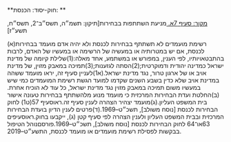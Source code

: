 **חוק-יסוד: הכנסת: **

[מקור: סעיף 7א. ](https://he.wikisource.org/wiki/%D7%97%D7%95%D7%A7-%D7%99%D7%A1%D7%95%D7%93:_%D7%94%D7%9B%D7%A0%D7%A1%D7%AA#%D7%A1%D7%A2%D7%99%D7%A3_7א)
מניעת השתתפות בבחירות[תיקון: תשמ״ה, תשס״ב־2, תשס״ח, תשע״ז]

(א)רשימת מועמדים לא תשתתף בבחירות לכנסת ולא יהיה אדם מועמד בבחירות לכנסת, אם יש במטרותיה או במעשיה של הרשימה או במעשיו של האדם, לרבות בהתבטאויותיו, לפי הענין, במפורש או במשתמע, אחד מאלה:(1)שלילת קיומה של מדינת ישראל כמדינה יהודית ודמוקרטית;(2)הסתה לגזענות;(3)תמיכה במאבק מזוין, של מדינת אויב או של ארגון טרור, נגד מדינת ישראל.(א1)לעניין סעיף זה, יראו מועמד ששהה במדינת אויב שלא כדין בשבע השנים שקדמו למועד הגשת רשימת המועמדים כמי שיש במעשיו משום תמיכה במאבק מזוין נגד מדינת ישראל, כל עוד לא הוכיח אחרת.(ב)החלטת ועדת הבחירות המרכזית כי מועמד מנוע מלהשתתף בבחירות טעונה אישור בית המשפט העליון.(ג)מועמד יצהיר הצהרה לענין סעיף זה.ראוסעיף 57(ט1) לחוק הבחירות לכנסת [נוסח משולב], תשכ״ט–1969.(ד)פרטים לענין הדיון בועדת הבחירות המרכזית ובבית המשפט העליון ולענין הצהרה לפי סעיף קטן (ג), ייקבעו בחוק.ראוסעיפים 63או־64 לחוק הבחירות לכנסת [נוסח משולב], תשכ״ט–1969.פורסםנוהל הטיפול בבקשות לפסילת רשימת מועמדים או מועמד לכנסת, התשע״ט–2019.